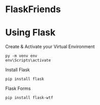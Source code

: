 # FlaskFriends
# Using Flask

Create & Activate your Virtual Environment
``` 
py -m venv env
env\Scripts\activate
```

Install Flask
```
pip install flask
```
Flask Forms
```
pip install flask-wtf
```
